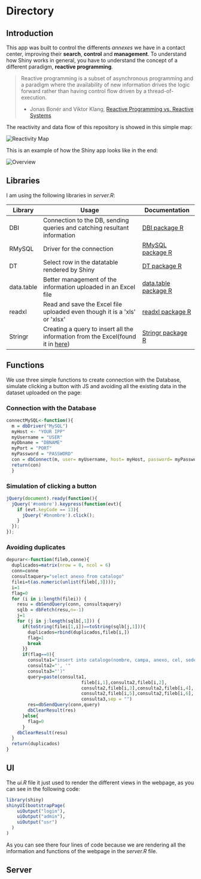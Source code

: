 # Directory

## Introduction
This app was built to control the differents *annexes* we have in a contact center, improving their **search**, **control** and **management**.
To understand how Shiny works in general, you have to understand the concept of a different paradigm, **reactive programming**.

> Reactive programming is a subset of asynchronous programming and a paradigm where the availability of new information drives the logic forward rather than having control flow driven by a thread-of-execution.
>- Jonas Bonér and Viktor Klang, [Reactive Programming vs. Reactive Systems](https://www.oreilly.com/ideas/reactive-programming-vs-reactive-systems)

The reactivity and data flow of this repository is showed in this simple map:

![Reactivity Map](https://user-images.githubusercontent.com/31576039/45839122-11f51680-bcd9-11e8-9e41-f906d103aa4f.png)

This is an example of how the Shiny app looks like in the end:

![Overview](https://user-images.githubusercontent.com/31576039/45829616-f847d500-bcc0-11e8-9883-ce55a82eb261.png)

## Libraries
I am using the following libraries in *server.R*:

Library | Usage | Documentation
------- | ----- | -------------
DBI | Connection to the DB, sending queries and catching resultant information | [DBI package R](https://www.rdocumentation.org/packages/DBI/versions/0.5-1)
RMySQL | Driver for the connection | [RMySQL package R](https://www.rdocumentation.org/packages/RMySQL/versions/0.10.15)
DT | Select row in the datatable rendered by Shiny | [DT package R](https://www.rdocumentation.org/packages/DT/versions/0.4)
data.table | Better management of the information uploaded in an Excel file | [data.table package R](https://www.rdocumentation.org/packages/data.table/versions/1.11.6)
readxl | Read and save the Excel file uploaded even though it is a 'xls' or 'xlsx' | [readxl package R](https://www.rdocumentation.org/packages/readxl/versions/1.1.0)
Stringr | Creating a query to insert all the information from the Excel(found it in [here](https://user-images.githubusercontent.com/31576039/45834019-c425e180-bccb-11e8-9321-04dc81f1d093.png)) | [Stringr package R](https://www.rdocumentation.org/packages/stringr/versions/1.3.1)

## Functions
We use three simple functions to create connection with the Database, simulate clicking a button with JS and avoiding all the existing data in the dataset uploaded on the page:

### Connection with the Database
```R
connectMySQL<-function(){
  m = dbDriver("MySQL")
  myHost <- "YOUR IPP"
  myUsername = "USER"
  myDbname = "DBNAME"
  myPort = "PORT"
  myPassword = "PASSWORD"
  con = dbConnect(m, user= myUsername, host= myHost, password= myPassword, dbname= myDbname, port= myPort)
  return(con)
  }
```

### Simulation of clicking a button
```javascript
jQuery(document).ready(function(){
  jQuery('#nombre').keypress(function(evt){
    if (evt.keyCode == 13){
      jQuery('#bnombre').click();
    }
  });
});
```

### Avoiding duplicates
```R
depurar<-function(fileb,conne){
  duplicados=matrix(nrow = 0, ncol = 6)
  conn=conne
  consultaquery="select anexo from catalogo"
  filei=t(as.numeric(unlist(fileb[,3])));
  i=1
  flag=0
  for (i in i:length(filei)) {
    resu = dbSendQuery(conn, consultaquery)
    sqlb = dbFetch(resu,n=-1)
    j=1
    for (j in j:length(sqlb[,1])) {
      if(toString(filei[1,i])==toString(sqlb[j,1])){
        duplicados=rbind(duplicados,fileb[i,])
        flag=1
        break
      }}
      if(flag==0){
        consulta1="insert into catalogo(nombre, campa, anexo, cel, sede,cargo) value ('"
        consulta2="', '"
        consulta3="')"
        query=paste(consulta1,
                            fileb[i,1],consulta2,fileb[i,2],
                            consulta2,fileb[i,3],consulta2,fileb[i,4],
                            consulta2,fileb[i,5],consulta2,fileb[i,6],
                            consulta3,sep = "")
        res=dbSendQuery(conn,query)
        dbClearResult(res)
      }else{
        flag=0
      }
    dbClearResult(resu)
  }
  return(duplicados)
}
```

## UI
The *ui.R* file it just used to render the different views in the webpage, as you can see in the following code:
```R
library(shiny)
shinyUI(bootstrapPage(
    uiOutput("login"),
    uiOutput("admin"),
    uiOutput("usr")
  )
)
```
As you can see there four lines of code because we are rendering all the information and functions of the webpage in the *server.R* file.

## Server
